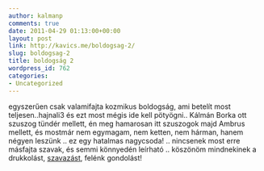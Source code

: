 ```yaml
---
author: kalmanp
comments: true
date: 2011-04-29 01:13:00+00:00
layout: post
link: http://kavics.me/boldogsag-2/
slug: boldogsag-2
title: boldogság 2
wordpress_id: 762
categories:
- Uncategorized
---
```


egyszerűen csak valamifajta kozmikus boldogság, ami betelít most teljesen..hajnali3 és ezt most mégis ide kell pötyögni.. Kálmán Borka ott szuszog tündér mellett, én meg hamarosan itt szuszogok majd Ambrus mellett, és mostmár nem egymagam, nem ketten, nem hárman, hanem négyen leszünk .. ez egy hatalmas nagycsoda! .. nincsenek most erre másfajta szavak, és semmi könnyedén leírható .. köszönöm mindnekinek a drukkolást, [szavazást](https://sites.google.com/site/zigiszavazas/eremenyek), felénk gondolást!
